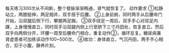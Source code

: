 每天练习300次从不间断，整个督脉渐渐畅通，肾气就恢复了。
动作要求
①松静站立，两膝挺伸，两足相并，双手搭于后腰。
②上身前俯，同时两手从后腰命门开始，沿双腿后侧下行，攀握两足跟。
③双手绕足一周后，双手手心对双足内踝，上身慢慢直立，同时双手沿双腿内侧上行至脐下三寸丹田处，恢复直立。然后双手向两侧分开，环腰一周至后腰命门相合，重复动作②，循环反复。糖尿病兼肾虚患者可加练该动作100~500次。
④收功：身体直立，气沉丹田，两手手心相合，扣于小腹，静养片刻。
